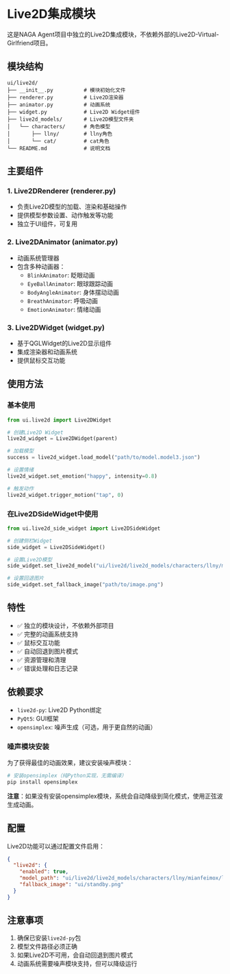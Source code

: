 # Live2D集成模块

这是NAGA Agent项目中独立的Live2D集成模块，不依赖外部的Live2D-Virtual-Girlfriend项目。

## 模块结构

```
ui/live2d/
├── __init__.py          # 模块初始化文件
├── renderer.py          # Live2D渲染器
├── animator.py          # 动画系统
├── widget.py            # Live2D Widget组件
├── live2d_models/       # Live2D模型文件夹
│   └── characters/      # 角色模型
│       ├── llny/        # llny角色
│       └── cat/         # cat角色
└── README.md            # 说明文档
```

## 主要组件

### 1. Live2DRenderer (renderer.py)
- 负责Live2D模型的加载、渲染和基础操作
- 提供模型参数设置、动作触发等功能
- 独立于UI组件，可复用

### 2. Live2DAnimator (animator.py)
- 动画系统管理器
- 包含多种动画器：
  - `BlinkAnimator`: 眨眼动画
  - `EyeBallAnimator`: 眼球跟踪动画
  - `BodyAngleAnimator`: 身体摆动动画
  - `BreathAnimator`: 呼吸动画
  - `EmotionAnimator`: 情绪动画

### 3. Live2DWidget (widget.py)
- 基于QGLWidget的Live2D显示组件
- 集成渲染器和动画系统
- 提供鼠标交互功能

## 使用方法

### 基本使用
```python
from ui.live2d import Live2DWidget

# 创建Live2D Widget
live2d_widget = Live2DWidget(parent)

# 加载模型
success = live2d_widget.load_model("path/to/model.model3.json")

# 设置情绪
live2d_widget.set_emotion("happy", intensity=0.8)

# 触发动作
live2d_widget.trigger_motion("tap", 0)
```

### 在Live2DSideWidget中使用
```python
from ui.live2d_side_widget import Live2DSideWidget

# 创建侧栏Widget
side_widget = Live2DSideWidget()

# 设置Live2D模型
side_widget.set_live2d_model("ui/live2d/live2d_models/characters/llny/mianfeimox/llny.model3.json")

# 设置回退图片
side_widget.set_fallback_image("path/to/image.png")
```

## 特性

- ✅ 独立的模块设计，不依赖外部项目
- ✅ 完整的动画系统支持
- ✅ 鼠标交互功能
- ✅ 自动回退到图片模式
- ✅ 资源管理和清理
- ✅ 错误处理和日志记录

## 依赖要求

- `live2d-py`: Live2D Python绑定
- `PyQt5`: GUI框架
- `opensimplex`: 噪声生成（可选，用于更自然的动画）

### 噪声模块安装

为了获得最佳的动画效果，建议安装噪声模块：

```bash
# 安装opensimplex（纯Python实现，无需编译）
pip install opensimplex
```

**注意**：如果没有安装opensimplex模块，系统会自动降级到简化模式，使用正弦波生成动画。

## 配置

Live2D功能可以通过配置文件启用：

```json
{
  "live2d": {
    "enabled": true,
    "model_path": "ui/live2d/live2d_models/characters/llny/mianfeimox/llny.model3.json",
    "fallback_image": "ui/standby.png"
  }
}
```

## 注意事项

1. 确保已安装`live2d-py`包
2. 模型文件路径必须正确
3. 如果Live2D不可用，会自动回退到图片模式
4. 动画系统需要噪声模块支持，但可以降级运行

